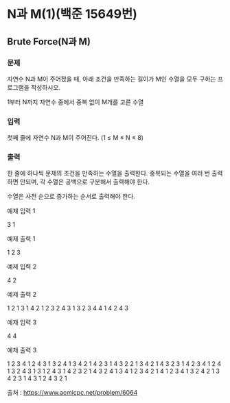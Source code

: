 # N과 M(1)(백준 15649번)

## Brute Force(N과 M)

### 문제

자연수 N과 M이 주어졌을 때, 아래 조건을 만족하는 길이가 M인 수열을 모두 구하는 프로그램을 작성하시오.

1부터 N까지 자연수 중에서 중복 없이 M개를 고른 수열


### 입력

첫째 줄에 자연수 N과 M이 주어진다. (1 ≤ M ≤ N ≤ 8)


### 출력

한 줄에 하나씩 문제의 조건을 만족하는 수열을 출력한다. 중복되는 수열을 여러 번 출력하면 안되며, 각 수열은 공백으로 구분해서 출력해야 한다.

수열은 사전 순으로 증가하는 순서로 출력해야 한다.


예제 입력 1

3 1


예제 출력 1 

1
2
3


예제 입력 2 

4 2


예제 출력 2 

1 2
1 3
1 4
2 1
2 3
2 4
3 1
3 2
3 4
4 1
4 2
4 3


예제 입력 3 

4 4


예제 출력 3 

1 2 3 4
1 2 4 3
1 3 2 4
1 3 4 2
1 4 2 3
1 4 3 2
2 1 3 4
2 1 4 3
2 3 1 4
2 3 4 1
2 4 1 3
2 4 3 1
3 1 2 4
3 1 4 2
3 2 1 4
3 2 4 1
3 4 1 2
3 4 2 1
4 1 2 3
4 1 3 2
4 2 1 3
4 2 3 1
4 3 1 2
4 3 2 1


출처 : https://www.acmicpc.net/problem/6064